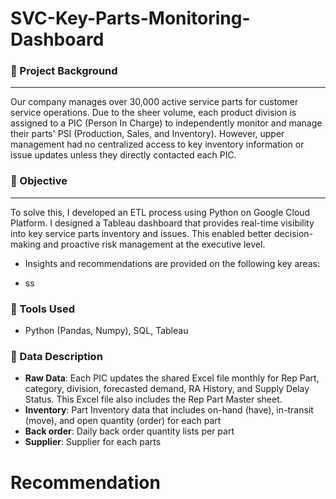 # SVC-Key-Parts-Monitoring-Dashboard

### 📌 Project Background
-------
Our company manages over 30,000 active service parts for customer service operations. Due to the sheer volume, each product division is assigned to a PIC (Person In Charge) to independently monitor and manage their parts' PSI (Production, Sales, and Inventory). However, upper management had no centralized access to key inventory information or issue updates unless they directly contacted each PIC. 
### 📌 Objective
-------
To solve this, I developed an ETL process using Python on Google Cloud Platform. I designed a Tableau dashboard that provides real-time visibility into key service parts inventory and issues. This enabled better decision-making and proactive risk management at the executive level.

- Insights and recommendations are provided on the following key areas:
* ss

### 🔧 Tools Used
- Python (Pandas, Numpy), SQL, Tableau

### 📁 Data Description

* **Raw Data**: Each PIC updates the shared Excel file monthly for Rep Part, category, division, forecasted demand, RA History, and Supply Delay Status. This Excel file also includes the Rep Part Master sheet.
* **Inventory**: Part Inventory data that includes on-hand (have), in-transit (move), and open quantity (order) for each part
*  **Back order**: Daily back order quantity lists per part
*  **Supplier**: Supplier for each parts



# **Recommendation** 
